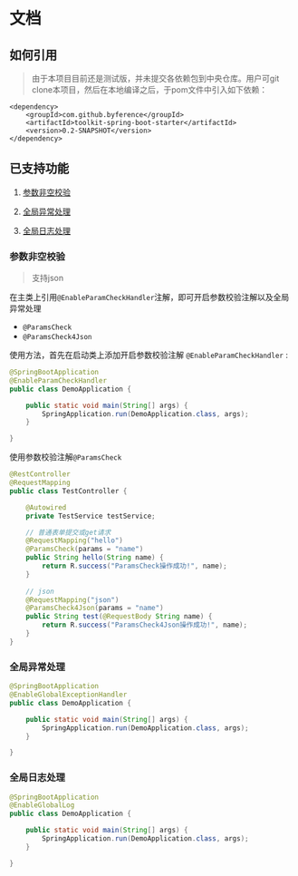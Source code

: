 # 文档


## 如何引用


> 由于本项目目前还是测试版，并未提交各依赖包到中央仓库。用户可git clone本项目，然后在本地编译之后，于pom文件中引入如下依赖：

~~~
<dependency>
    <groupId>com.github.byference</groupId>
    <artifactId>toolkit-spring-boot-starter</artifactId>
    <version>0.2-SNAPSHOT</version>
</dependency>
~~~


## 已支持功能


1. [参数非空校验](#参数非空校验)

2. [全局异常处理](#全局异常处理)

3. [全局日志处理](#全局日志处理)






### 参数非空校验

> 支持json

在主类上引用`@EnableParamCheckHandler`注解，即可开启参数校验注解以及全局异常处理

- `@ParamsCheck` 
- `@ParamsCheck4Json` 

使用方法，首先在启动类上添加开启参数校验注解 `@EnableParamCheckHandler` :

~~~java
@SpringBootApplication
@EnableParamCheckHandler
public class DemoApplication {

    public static void main(String[] args) {
        SpringApplication.run(DemoApplication.class, args);
    }

}
~~~

使用参数校验注解`@ParamsCheck`

~~~java
@RestController
@RequestMapping
public class TestController {

    @Autowired
    private TestService testService;

    // 普通表单提交或get请求
    @RequestMapping("hello")
    @ParamsCheck(params = "name")
    public String hello(String name) {
        return R.success("ParamsCheck操作成功!", name);
    }
    
    // json
    @RequestMapping("json")
    @ParamsCheck4Json(params = "name")
    public String test(@RequestBody String name) {
        return R.success("ParamsCheck4Json操作成功!", name);
    }
}
~~~


### 全局异常处理

~~~java
@SpringBootApplication
@EnableGlobalExceptionHandler
public class DemoApplication {

    public static void main(String[] args) {
        SpringApplication.run(DemoApplication.class, args);
    }

}
~~~



### 全局日志处理
~~~java
@SpringBootApplication
@EnableGlobalLog
public class DemoApplication {

    public static void main(String[] args) {
        SpringApplication.run(DemoApplication.class, args);
    }

}
~~~